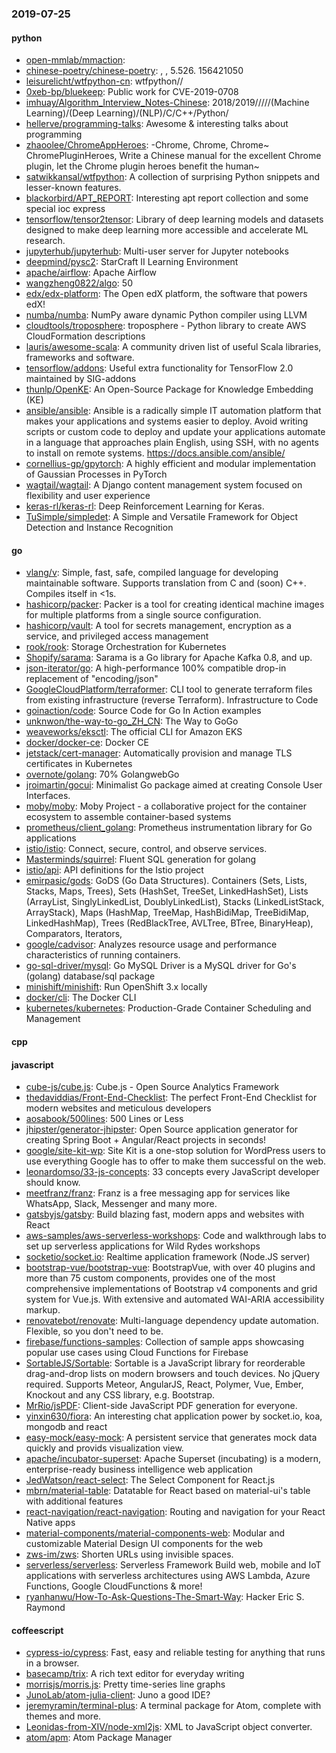 ### 2019-07-25

#### python
* [open-mmlab/mmaction](https://github.com/open-mmlab/mmaction): 
* [chinese-poetry/chinese-poetry](https://github.com/chinese-poetry/chinese-poetry): , , 5.526. 156421050
* [leisurelicht/wtfpython-cn](https://github.com/leisurelicht/wtfpython-cn): wtfpython// 
* [0xeb-bp/bluekeep](https://github.com/0xeb-bp/bluekeep): Public work for CVE-2019-0708
* [imhuay/Algorithm_Interview_Notes-Chinese](https://github.com/imhuay/Algorithm_Interview_Notes-Chinese): 2018/2019/////(Machine Learning)/(Deep Learning)/(NLP)/C/C++/Python/
* [hellerve/programming-talks](https://github.com/hellerve/programming-talks): Awesome & interesting talks about programming
* [zhaoolee/ChromeAppHeroes](https://github.com/zhaoolee/ChromeAppHeroes): -Chrome, Chrome, Chrome~ ChromePluginHeroes, Write a Chinese manual for the excellent Chrome plugin, let the Chrome plugin heroes benefit the human~
* [satwikkansal/wtfpython](https://github.com/satwikkansal/wtfpython): A collection of surprising Python snippets and lesser-known features.
* [blackorbird/APT_REPORT](https://github.com/blackorbird/APT_REPORT): Interesting apt report collection and some special ioc express
* [tensorflow/tensor2tensor](https://github.com/tensorflow/tensor2tensor): Library of deep learning models and datasets designed to make deep learning more accessible and accelerate ML research.
* [jupyterhub/jupyterhub](https://github.com/jupyterhub/jupyterhub): Multi-user server for Jupyter notebooks
* [deepmind/pysc2](https://github.com/deepmind/pysc2): StarCraft II Learning Environment
* [apache/airflow](https://github.com/apache/airflow): Apache Airflow
* [wangzheng0822/algo](https://github.com/wangzheng0822/algo): 50
* [edx/edx-platform](https://github.com/edx/edx-platform): The Open edX platform, the software that powers edX!
* [numba/numba](https://github.com/numba/numba): NumPy aware dynamic Python compiler using LLVM
* [cloudtools/troposphere](https://github.com/cloudtools/troposphere): troposphere - Python library to create AWS CloudFormation descriptions
* [lauris/awesome-scala](https://github.com/lauris/awesome-scala): A community driven list of useful Scala libraries, frameworks and software.
* [tensorflow/addons](https://github.com/tensorflow/addons): Useful extra functionality for TensorFlow 2.0 maintained by SIG-addons
* [thunlp/OpenKE](https://github.com/thunlp/OpenKE): An Open-Source Package for Knowledge Embedding (KE)
* [ansible/ansible](https://github.com/ansible/ansible): Ansible is a radically simple IT automation platform that makes your applications and systems easier to deploy. Avoid writing scripts or custom code to deploy and update your applications  automate in a language that approaches plain English, using SSH, with no agents to install on remote systems. https://docs.ansible.com/ansible/
* [cornellius-gp/gpytorch](https://github.com/cornellius-gp/gpytorch): A highly efficient and modular implementation of Gaussian Processes in PyTorch
* [wagtail/wagtail](https://github.com/wagtail/wagtail): A Django content management system focused on flexibility and user experience
* [keras-rl/keras-rl](https://github.com/keras-rl/keras-rl): Deep Reinforcement Learning for Keras.
* [TuSimple/simpledet](https://github.com/TuSimple/simpledet): A Simple and Versatile Framework for Object Detection and Instance Recognition

#### go
* [vlang/v](https://github.com/vlang/v): Simple, fast, safe, compiled language for developing maintainable software. Supports translation from C and (soon) C++. Compiles itself in <1s.
* [hashicorp/packer](https://github.com/hashicorp/packer): Packer is a tool for creating identical machine images for multiple platforms from a single source configuration.
* [hashicorp/vault](https://github.com/hashicorp/vault): A tool for secrets management, encryption as a service, and privileged access management
* [rook/rook](https://github.com/rook/rook): Storage Orchestration for Kubernetes
* [Shopify/sarama](https://github.com/Shopify/sarama): Sarama is a Go library for Apache Kafka 0.8, and up.
* [json-iterator/go](https://github.com/json-iterator/go): A high-performance 100% compatible drop-in replacement of "encoding/json"
* [GoogleCloudPlatform/terraformer](https://github.com/GoogleCloudPlatform/terraformer): CLI tool to generate terraform files from existing infrastructure (reverse Terraform). Infrastructure to Code
* [goinaction/code](https://github.com/goinaction/code): Source Code for Go In Action examples
* [unknwon/the-way-to-go_ZH_CN](https://github.com/unknwon/the-way-to-go_ZH_CN): The Way to GoGo 
* [weaveworks/eksctl](https://github.com/weaveworks/eksctl): The official CLI for Amazon EKS
* [docker/docker-ce](https://github.com/docker/docker-ce): Docker CE
* [jetstack/cert-manager](https://github.com/jetstack/cert-manager): Automatically provision and manage TLS certificates in Kubernetes
* [overnote/golang](https://github.com/overnote/golang): 70% GolangwebGo
* [jroimartin/gocui](https://github.com/jroimartin/gocui): Minimalist Go package aimed at creating Console User Interfaces.
* [moby/moby](https://github.com/moby/moby): Moby Project - a collaborative project for the container ecosystem to assemble container-based systems
* [prometheus/client_golang](https://github.com/prometheus/client_golang): Prometheus instrumentation library for Go applications
* [istio/istio](https://github.com/istio/istio): Connect, secure, control, and observe services.
* [Masterminds/squirrel](https://github.com/Masterminds/squirrel): Fluent SQL generation for golang
* [istio/api](https://github.com/istio/api): API definitions for the Istio project
* [emirpasic/gods](https://github.com/emirpasic/gods): GoDS (Go Data Structures). Containers (Sets, Lists, Stacks, Maps, Trees), Sets (HashSet, TreeSet, LinkedHashSet), Lists (ArrayList, SinglyLinkedList, DoublyLinkedList), Stacks (LinkedListStack, ArrayStack), Maps (HashMap, TreeMap, HashBidiMap, TreeBidiMap, LinkedHashMap), Trees (RedBlackTree, AVLTree, BTree, BinaryHeap), Comparators, Iterators, 
* [google/cadvisor](https://github.com/google/cadvisor): Analyzes resource usage and performance characteristics of running containers.
* [go-sql-driver/mysql](https://github.com/go-sql-driver/mysql): Go MySQL Driver is a MySQL driver for Go's (golang) database/sql package
* [minishift/minishift](https://github.com/minishift/minishift): Run OpenShift 3.x locally
* [docker/cli](https://github.com/docker/cli): The Docker CLI
* [kubernetes/kubernetes](https://github.com/kubernetes/kubernetes): Production-Grade Container Scheduling and Management

#### cpp

#### javascript
* [cube-js/cube.js](https://github.com/cube-js/cube.js):  Cube.js - Open Source Analytics Framework
* [thedaviddias/Front-End-Checklist](https://github.com/thedaviddias/Front-End-Checklist):  The perfect Front-End Checklist for modern websites and meticulous developers
* [aosabook/500lines](https://github.com/aosabook/500lines): 500 Lines or Less
* [jhipster/generator-jhipster](https://github.com/jhipster/generator-jhipster): Open Source application generator for creating Spring Boot + Angular/React projects in seconds!
* [google/site-kit-wp](https://github.com/google/site-kit-wp): Site Kit is a one-stop solution for WordPress users to use everything Google has to offer to make them successful on the web.
* [leonardomso/33-js-concepts](https://github.com/leonardomso/33-js-concepts):  33 concepts every JavaScript developer should know.
* [meetfranz/franz](https://github.com/meetfranz/franz): Franz is a free messaging app for services like WhatsApp, Slack, Messenger and many more.
* [gatsbyjs/gatsby](https://github.com/gatsbyjs/gatsby): Build blazing fast, modern apps and websites with React
* [aws-samples/aws-serverless-workshops](https://github.com/aws-samples/aws-serverless-workshops): Code and walkthrough labs to set up serverless applications for Wild Rydes workshops
* [socketio/socket.io](https://github.com/socketio/socket.io): Realtime application framework (Node.JS server)
* [bootstrap-vue/bootstrap-vue](https://github.com/bootstrap-vue/bootstrap-vue): BootstrapVue, with over 40 plugins and more than 75 custom components, provides one of the most comprehensive implementations of Bootstrap v4 components and grid system for Vue.js. With extensive and automated WAI-ARIA accessibility markup.
* [renovatebot/renovate](https://github.com/renovatebot/renovate): Multi-language dependency update automation. Flexible, so you don't need to be.
* [firebase/functions-samples](https://github.com/firebase/functions-samples): Collection of sample apps showcasing popular use cases using Cloud Functions for Firebase
* [SortableJS/Sortable](https://github.com/SortableJS/Sortable): Sortable  is a JavaScript library for reorderable drag-and-drop lists on modern browsers and touch devices. No jQuery required. Supports Meteor, AngularJS, React, Polymer, Vue, Ember, Knockout and any CSS library, e.g. Bootstrap.
* [MrRio/jsPDF](https://github.com/MrRio/jsPDF): Client-side JavaScript PDF generation for everyone.
* [yinxin630/fiora](https://github.com/yinxin630/fiora): An interesting chat application power by socket.io, koa, mongodb and react
* [easy-mock/easy-mock](https://github.com/easy-mock/easy-mock): A persistent service that generates mock data quickly and provids visualization view.
* [apache/incubator-superset](https://github.com/apache/incubator-superset): Apache Superset (incubating) is a modern, enterprise-ready business intelligence web application
* [JedWatson/react-select](https://github.com/JedWatson/react-select): The Select Component for React.js
* [mbrn/material-table](https://github.com/mbrn/material-table): Datatable for React based on material-ui's table with additional features
* [react-navigation/react-navigation](https://github.com/react-navigation/react-navigation): Routing and navigation for your React Native apps
* [material-components/material-components-web](https://github.com/material-components/material-components-web): Modular and customizable Material Design UI components for the web
* [zws-im/zws](https://github.com/zws-im/zws): Shorten URLs using invisible spaces.
* [serverless/serverless](https://github.com/serverless/serverless): Serverless Framework  Build web, mobile and IoT applications with serverless architectures using AWS Lambda, Azure Functions, Google CloudFunctions & more! 
* [ryanhanwu/How-To-Ask-Questions-The-Smart-Way](https://github.com/ryanhanwu/How-To-Ask-Questions-The-Smart-Way):  Hacker Eric S. Raymond 

#### coffeescript
* [cypress-io/cypress](https://github.com/cypress-io/cypress): Fast, easy and reliable testing for anything that runs in a browser.
* [basecamp/trix](https://github.com/basecamp/trix): A rich text editor for everyday writing
* [morrisjs/morris.js](https://github.com/morrisjs/morris.js): Pretty time-series line graphs
* [JunoLab/atom-julia-client](https://github.com/JunoLab/atom-julia-client): Juno a good IDE?
* [jeremyramin/terminal-plus](https://github.com/jeremyramin/terminal-plus): A terminal package for Atom, complete with themes and more.
* [Leonidas-from-XIV/node-xml2js](https://github.com/Leonidas-from-XIV/node-xml2js): XML to JavaScript object converter.
* [atom/apm](https://github.com/atom/apm): Atom Package Manager
